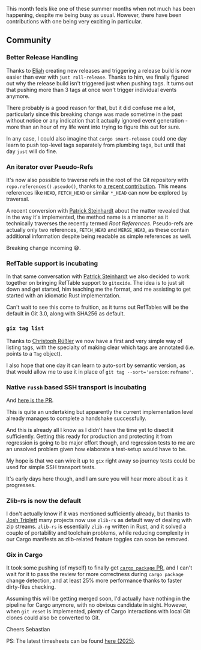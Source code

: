 This month feels like one of these summer months when not much has been happening, despite me being busy as usual.
However, there have been contributions with one being very exciting in particular.

## Community

### Better Release Handling

Thanks to [Eliah](https://github.com/EliahKagan) creating new releases and triggering a release build is now easier than ever with `just roll-release`. Thanks to him, we finally figured out why the release build isn't triggered just when pushing tags. It turns out that pushing more than 3 tags at once won't trigger individual events anymore.

There probably is a good reason for that, but it did confuse me a lot, particularly since this breaking change was made sometime in the past without notice or any indication that it actually ignored event generation - more than an hour of my life went into trying to figure this out for sure.

In any case, I could also imagine that `cargo smart-release` could one day learn to push top-level tags separately from plumbing tags, but until that day `just` will do fine.

### An iterator over Pseudo-Refs

It's now also possible to traverse refs in the root of the Git repository with `repo.references().pseudo()`, thanks to [a recent contribution](https://github.com/GitoxideLabs/gitoxide/pull/2061).
This means references like `HEAD`, `FETCH_HEAD` or similar `*_HEAD` can now be explored by traversal.

A recent conversion with [Patrick Steinhardt](https://about.gitlab.com/blog/authors/patrick-steinhardt/) about the matter revealed that in the way it's implemented, the method name is a misnomer as it technically traverses the recently termed *Root References*. Pseudo-refs are actually only two references, `FETCH_HEAD` and `MERGE_HEAD`, as these contain additional information despite being readable as simple references as well.

Breaking change incoming 😅.

### RefTable support is incubating

In that same conversation with [Patrick Steinhardt](https://about.gitlab.com/blog/authors/patrick-steinhardt/) we also decided to work together on bringing RefTable support to `gitoxide`. The idea is to just sit down and get started, him teaching me the format, and me assisting to get started with an idiomatic Rust implementation.

Can't wait to see this come to fruition, as it turns out RefTables will be the default in Git 3.0, along with SHA256 as default.

### `gix tag list`  

Thanks to [Christoph Rüßler](https://github.com/cruessler) we now have a first and very simple way of listing tags, with the specialty of making clear which tags are annotated (i.e. points to a `Tag` object). 

I also hope that one day it can learn to auto-sort by semantic version, as that would allow me to use it in place of `git tag --sort='version:refname'`.

### Native `russh` based SSH transport is incubating

And [here is the PR](https://github.com/GitoxideLabs/gitoxide/pull/2081).

This is quite an undertaking but apparently the current implementation level already manages to complete a handshake successfully.

And this is already all I know as I didn't have the time yet to disect it sufficiently. Getting this ready for production and protecting it from regression is going to be major effort though, and regression tests to me are an unsolved problem given how elaborate a test-setup would have to be.

My hope is that we can wire it up to `gix` right away so journey tests could be used for simple SSH transport tests.

It's early days here though, and I am sure you will hear more about it as it progresses.

### Zlib-rs is now the default

I don't actually know if it was mentioned sufficiently already, but thanks to [Josh Triplett](https://github.com/joshtriplett) many projects now use `zlib-rs` as default way of dealing with zip streams. `zlib-rs` is essentially `zlib-ng` written in Rust, and it solved a couple of portability and toolchain problems, while reducing complexity in our Cargo manifests as zlib-related feature toggles can soon be removed.

### Gix in Cargo

It took some pushing (of myself) to finally get [`cargo package` PR](https://github.com/rust-lang/cargo/pull/15534), and I can't wait for it to pass the review for more correctness during `cargo package` change detection, and at least 25% more performance thanks to faster dirty-files checking.

Assuming this will be getting merged soon, I'd actually have nothing in the pipeline for Cargo anymore, with no obvious candidate in sight. However, when `git reset` is implemented, plenty of Cargo interactions with local Git clones could also be converted to Git.

Cheers
Sebastian

PS: The latest timesheets can be found [here (2025)](https://github.com/Byron/byron/blob/main/timesheets/2025.csv). 